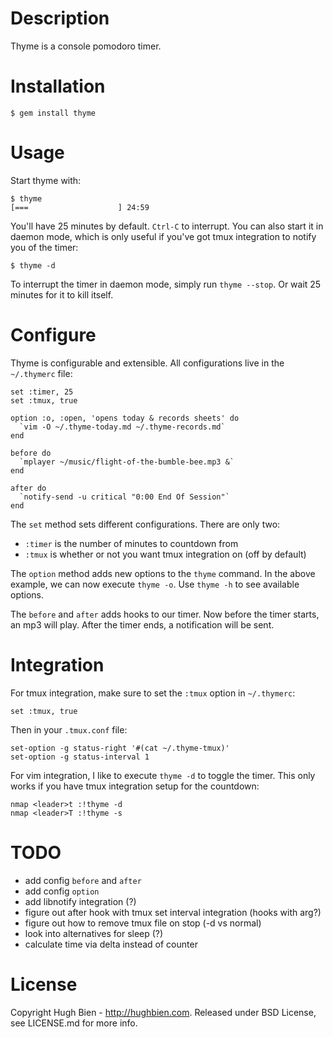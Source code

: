 Description
===========

Thyme is a console pomodoro timer.

Installation
============

    $ gem install thyme

Usage
=====

Start thyme with:

    $ thyme
    [===                    ] 24:59

You'll have 25 minutes by default.  `Ctrl-C` to interrupt.  You can also start
it in daemon mode, which is only useful if you've got tmux integration to notify
you of the timer:

    $ thyme -d

To interrupt the timer in daemon mode, simply run `thyme --stop`.  Or wait 25
minutes for it to kill itself.

Configure
=========

Thyme is configurable and extensible.  All configurations live in the
`~/.thymerc` file:

    set :timer, 25
    set :tmux, true

    option :o, :open, 'opens today & records sheets' do
      `vim -O ~/.thyme-today.md ~/.thyme-records.md`
    end

    before do
      `mplayer ~/music/flight-of-the-bumble-bee.mp3 &`
    end

    after do
      `notify-send -u critical "0:00 End Of Session"`
    end

The `set` method sets different configurations.  There are only two:

* `:timer` is the number of minutes to countdown from
* `:tmux` is whether or not you want tmux integration on (off by default)

The `option` method adds new options to the `thyme` command.  In the above
example, we can now execute `thyme -o`.  Use `thyme -h` to see available
options.

The `before` and `after` adds hooks to our timer.  Now before the timer starts,
an mp3 will play.  After the timer ends, a notification will be sent.

Integration
===========

For tmux integration, make sure to set the `:tmux` option in `~/.thymerc`:

    set :tmux, true

Then in your `.tmux.conf` file:

    set-option -g status-right '#(cat ~/.thyme-tmux)'
    set-option -g status-interval 1

For vim integration, I like to execute `thyme -d` to toggle the timer.  This only
works if you have tmux integration setup for the countdown:

    nmap <leader>t :!thyme -d
    nmap <leader>T :!thyme -s

TODO
====

* add config `before` and `after`
* add config `option`
* add libnotify integration (?)
* figure out after hook with tmux set interval integration (hooks with arg?)
* figure out how to remove tmux file on stop (-d vs normal)
* look into alternatives for sleep (?)
* calculate time via delta instead of counter

License
=======

Copyright Hugh Bien - http://hughbien.com.
Released under BSD License, see LICENSE.md for more info.
